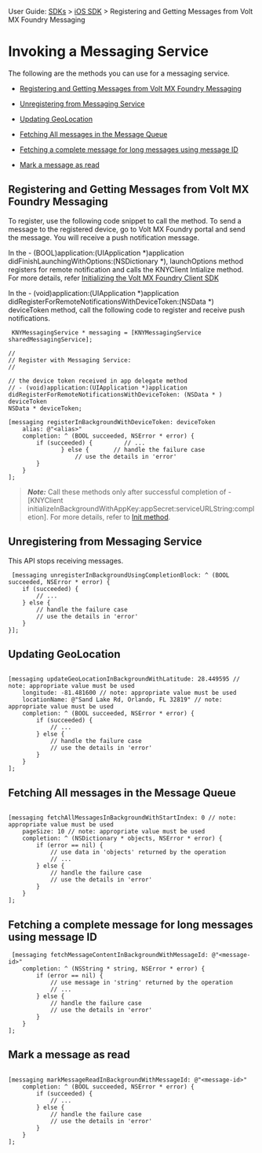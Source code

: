                              

User Guide: [SDKs](../Foundry_SDKs.md) > [iOS SDK](Installing.md) > Registering and Getting Messages from Volt MX Foundry Messaging

Invoking a Messaging Service
============================

The following are the methods you can use for a messaging service.

*   [Registering and Getting Messages from Volt MX Foundry Messaging](#registering-and-getting-messages-from-foundry-messaging)
*   [Unregistering from Messaging Service](#unregistering-from-messaging-service)
*   [Updating GeoLocation](#updating-geolocation)
*   [Fetching All messages in the Message Queue](#fetching-all-messages-in-the-message-queue)
    
*   [Fetching a complete message for long messages using message ID](#fetching-a-complete-message-for-long-messages-using-message-id)
    
*   [Mark a message as read](#mark-a-message-as-read)
    

Registering and Getting Messages from Volt MX Foundry Messaging
--------------------------------------------------------------

To register, use the following code snippet to call the method. To send a message to the registered device, go to Volt MX Foundry portal and send the message. You will receive a push notification message.

In the - (BOOL)application:(UIApplication \*)application didFinishLaunchingWithOptions:(NSDictionary \*), launchOptions method registers for remote notification and calls the KNYClient Intialize method. For more details, refer [Initializing the Volt MX Foundry Client SDK](#Initiali)

In the - (void)application:(UIApplication \*)application didRegisterForRemoteNotificationsWithDeviceToken:(NSData \*) deviceToken method, call the following code to register and receive push notifications.

```
 KNYMessagingService * messaging = [KNYMessagingService sharedMessagingService];

//
// Register with Messaging Service:
//

// the device token received in app delegate method
// - (void)application:(UIApplication *)application 
didRegisterForRemoteNotificationsWithDeviceToken: (NSData * ) deviceToken
NSData * deviceToken;

[messaging registerInBackgroundWithDeviceToken: deviceToken
    alias: @"<alias>"
    completion: ^ (BOOL succeeded, NSError * error) {    
        if (succeeded) {         // ...
               } else {       // handle the failure case
                   // use the details in 'error'
        }
    }
];
```

> **_Note:_** Call these methods only after successful completion of -\[KNYClient initializeInBackgroundWithAppKey:appSecret:serviceURLString:completion\]. For more details, refer to [Init method](#NoteInit).  

Unregistering from Messaging Service
------------------------------------

This API stops receiving messages.

```
 [messaging unregisterInBackgroundUsingCompletionBlock: ^ (BOOL succeeded, NSError * error) {
    if (succeeded) {
        // ...
    } else {
        // handle the failure case
        // use the details in 'error'
    }
}];

```

Updating GeoLocation
--------------------

```
 
[messaging updateGeoLocationInBackgroundWithLatitude: 28.449595 // note: appropriate value must be used
    longitude: -81.481600 // note: appropriate value must be used
    locationName: @"Sand Lake Rd, Orlando, FL 32819" // note: appropriate value must be used
    completion: ^ (BOOL succeeded, NSError * error) {
        if (succeeded) {
            // ...
        } else {
            // handle the failure case
            // use the details in 'error'
        }
    }
];

```

Fetching All messages in the Message Queue
------------------------------------------

```
 
[messaging fetchAllMessagesInBackgroundWithStartIndex: 0 // note: appropriate value must be used
    pageSize: 10 // note: appropriate value must be used
    completion: ^ (NSDictionary * objects, NSError * error) {
        if (error == nil) {
            // use data in 'objects' returned by the operation
            // ...
        } else {
            // handle the failure case
            // use the details in 'error'
        }
    }
];
```

Fetching a complete message for long messages using message ID
--------------------------------------------------------------

```
 [messaging fetchMessageContentInBackgroundWithMessageId: @"<message-id>"
    completion: ^ (NSString * string, NSError * error) {
        if (error == nil) {
            // use message in 'string' returned by the operation
            // ...
        } else {
            // handle the failure case
            // use the details in 'error'
        }
    }
];

```

Mark a message as read
----------------------

```
 
[messaging markMessageReadInBackgroundWithMessageId: @"<message-id>"
    completion: ^ (BOOL succeeded, NSError * error) {
        if (succeeded) {
            // ...
        } else {
            // handle the failure case
            // use the details in 'error'
        }
    }
];
```
